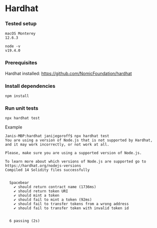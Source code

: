 # Hardhat

### Tested setup

```
macOS Monterey
12.6.3
```
```
node -v
v19.4.0
```

### Prerequisites

Hardhat installed: https://github.com/NomicFoundation/hardhat

### Install dependencies

```
npm install
```

### Run unit tests

```
npx hardhat test
```
Example
```
Janis-MBP:hardhat janijegoroff$ npx hardhat test
You are using a version of Node.js that is not supported by Hardhat, and it may work incorrectly, or not work at all.

Please, make sure you are using a supported version of Node.js.

To learn more about which versions of Node.js are supported go to https://hardhat.org/nodejs-versions
Compiled 14 Solidity files successfully


  Spacebear
    ✔ should return contract name (1736ms)
    ✔ should return token URI
    ✔ should mint a token
    ✔ should fail to mint a token (92ms)
    ✔ should fail to transfer tokens from a wrong address
    ✔ should fail to transfer token with invalid token id


  6 passing (2s)
```
